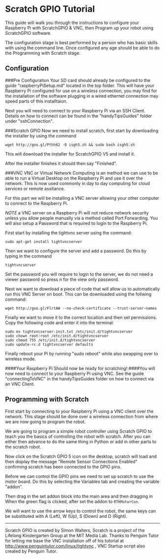 Scratch GPIO Tutorial
============
This guide will walk you through the instructions to configure your Raspberry Pi with ScratchGPIO & VNC, then Program up your robot using ScratchGPIO software.

The configuration stage is best performed by a person who has basic skills with using the command line. Once configured any age should be able to do the Programming with Scratch stage.

Configuration
--------------
###Pre Configuration
Your SD card should already be configured to the guide "raspberryPiSetup.md" located in the top folder. This will have your Raspberry Pi configured for use on a wireless connection, you may find for the installation of the software plugging in a wired ethernet connection may speed parts of this installtaion.

Next you will need to connect to your Raspberry Pi via an SSH Client. Details on how to connect can be found in the "handyTipsGuides" folder under "sshConnection".


###Scratch GPIO
Now we need to install scratch, first start by downloading the installer by using the command
```
wget http://goo.gl/Pthh62 -O isgh5.sh && sudo bash isgh5.sh
```
This will download the installer for ScratchGPIO V5 and install it.

After the installer finishes it should then say "Finished". 


###VNC
VNC or Virtual Network Computing is an method we can use to be able to run a Virtual Desktop on the Raspberry Pi and use it over the network. This is now used commonly in day to day computing for cloud services or remote assitance.

For this part we will be installing a VNC server allowing your other computer to connect to the Raspberry Pi.

*NOTE* a VNC server on a Raspberry Pi will not reduce network security unless you allow people manually via a method called Port Forwarding. You will also setup a Password that is required to login to the Raspberry Pi.

First start by installing the tightvnc server using the command:

```
sudo apt-get install tightvncserver
```

Then we want to configure the server and add a password. Do this by typing in the command

```
tightvncserver
```
Set the password you will require to login to the server, we do not need a viewer password so press n for the view only password.

Next we want to download a piece of code that will allow us to automatically run this VNC Server on boot. This can be downloaded using the follwing command:
```
wget http://goo.gl/FlrtAW --no-check-certificate --trust-server-names
```
Finally we want to move it to the correct location and then set permissions. Copy the following code and enter it into the terminal:
```
sudo mv tightvncserver-init.txt /etc/init.d/tightvncserver
sudo chown root:root /etc/init.d/tightvncserver
sudo chmod 755 /etc/init.d/tightvncserver
sudo update-rc.d tightvncserver defaults
```
Finally reboot your Pi by running "sudo reboot" while also swapping over to wireless mode.

####Your Raspberry Pi Should now be ready for scratching!
####You will now need to connect to your Raspberry Pi using VNC. See the guide "connectingToVNC" in the handyTipsGuides folder on how to connect via an VNC Client.


Programming with Scratch
------------------------
First start by connecting to your Raspberry Pi using a VNC client over the network. This stage should be done over a wireless connection from where we are now going to program the robot.

We are going to program a simple robot controller using Scratch GPIO to teach you the basics of controlling the robot with scratch. After you can either then advance to do the same thing in Python or add in other parts to the scratch robot.

Now click on the Scratch GPIO 5 icon on the desktop, scratch will load and then display the message "Remote Sensor Connections Enabled" confirming scratch has been connected to the GPIO pins.

Before we can control the GPIO pins we need to set up scratch to use the motor board. Do this by selecting the Variables tab and creating the variable "addon".

Then drag in the set addon block into the main area and then dragging in When the green flag is clicked, after set the addon to ```RTKMotorCon```.


We will want to use the arrow keys to control the robot, the same keys can be substituted with A (Left), W (Up), S (Down) and D (Right).





---------------------------------------
Scratch GPIO is created by Simon Walters, Scratch is a project of the Lifelong Kindergarten Group at the MIT Media Lab.
Thanks to Penguin Tutor for letting me base the VNC installation off of his tutorial at http://www.penguintutor.com/linux/tightvnc , VNC Startup script also created by Penguin Tutor.





